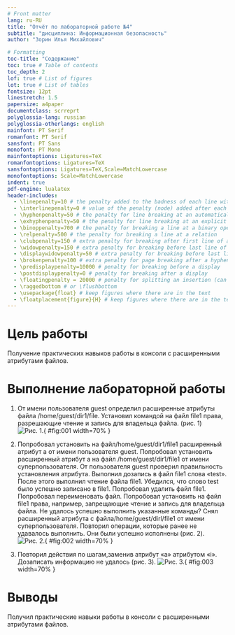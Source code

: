 ```yaml
---
# Front matter
lang: ru-RU
title: "Отчёт по лабораторной работе №4"
subtitle: "дисциплина: Информационная безопасность"
author: "Зорин Илья Михайлович"

# Formatting
toc-title: "Содержание"
toc: true # Table of contents
toc_depth: 2
lof: true # List of figures
lot: true # List of tables
fontsize: 12pt
linestretch: 1.5
papersize: a4paper
documentclass: scrreprt
polyglossia-lang: russian
polyglossia-otherlangs: english
mainfont: PT Serif
romanfont: PT Serif
sansfont: PT Sans
monofont: PT Mono
mainfontoptions: Ligatures=TeX
romanfontoptions: Ligatures=TeX
sansfontoptions: Ligatures=TeX,Scale=MatchLowercase
monofontoptions: Scale=MatchLowercase
indent: true
pdf-engine: lualatex
header-includes:
  - \linepenalty=10 # the penalty added to the badness of each line within a paragraph (no associated penalty node) Increasing the value makes tex try to have fewer lines in the paragraph.
  - \interlinepenalty=0 # value of the penalty (node) added after each line of a paragraph.
  - \hyphenpenalty=50 # the penalty for line breaking at an automatically inserted hyphen
  - \exhyphenpenalty=50 # the penalty for line breaking at an explicit hyphen
  - \binoppenalty=700 # the penalty for breaking a line at a binary operator
  - \relpenalty=500 # the penalty for breaking a line at a relation
  - \clubpenalty=150 # extra penalty for breaking after first line of a paragraph
  - \widowpenalty=150 # extra penalty for breaking before last line of a paragraph
  - \displaywidowpenalty=50 # extra penalty for breaking before last line before a display math
  - \brokenpenalty=100 # extra penalty for page breaking after a hyphenated line
  - \predisplaypenalty=10000 # penalty for breaking before a display
  - \postdisplaypenalty=0 # penalty for breaking after a display
  - \floatingpenalty = 20000 # penalty for splitting an insertion (can only be split footnote in standard LaTeX)
  - \raggedbottom # or \flushbottom
  - \usepackage{float} # keep figures where there are in the text
  - \floatplacement{figure}{H} # keep figures where there are in the text
---
```


# Цель работы

Получение практических навыков работы в консоли с расширенными атрибутами файлов.

# Выполнение лабораторной работы

1. От имени пользователя guest определил расширенные атрибуты файла /home/guest/dir1/file. Установил командой на файл file1 права, разрешающие чтение и запись для владельца файла. (рис. 1)
![Рис. 1.](images/1.png){ #fig:001 width=70% }

2. Попробовал установить на файл/home/guest/dir1/file1 расширенный атрибут a от имени пользователя guest. Попробовал установить расширенный атрибут a на файл /home/guest/dir1/file1 от имени суперпользователя. От пользователя guest проверил правильность установления атрибута. Выполнил дозапись в файл file1 слова «test». После этого выполнил чтение файла file1. Убедился, что слово test было успешно записано в file1. Попробовал удалить файл file1. Попробовал переименовать файл. Попробовал установить на файл file1 права, например, запрещающие чтение и запись для владельца файла. Не удалось успешно выполнить указанные команды? Снял расширенный атрибутa с файла/home/guest/dirl/file1 от имени суперпользователя. Повторил операции, которые ранее не удавалось выполнить. Они были успешно исполнены (рис. 2).
![Рис. 2.](images/2.png){ #fig:002 width=70% }

3. Повторил действия по шагам,заменив атрибут «a» атрибутом «i». Дозаписать информацию не удалось (рис. 3).
![Рис. 3.](images/3.png){ #fig:003 width=70% }

# Выводы

Получил практические навыки работы в консоли с расширенными атрибутами файлов.
